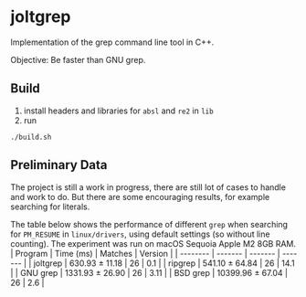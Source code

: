 # joltgrep

Implementation of the grep command line tool in C++.

Objective: Be faster than GNU grep.

## Build

1. install headers and libraries for `absl` and `re2` in `lib` 
2. run
```
./build.sh
```

## Preliminary Data

The project is still a work in progress, there are still lot of cases to handle
and work to do. But there are some encouraging results, for example
searching for literals.

The table below shows the performance of different `grep` when searching for `PM_RESUME` 
in `linux/drivers`, using default settings (so without line counting). The experiment
was run on macOS Sequoia Apple M2 8GB RAM. 
| Program | Time (ms) | Matches | Version |
| -------- | ------- | ------- |  ------- | 
| joltgrep | 630.93 ± 11.18 | 26 | 0.1 |
| ripgrep | 541.10 ± 64.84 | 26 | 14.1 |
| GNU grep | 1331.93 ± 26.90 | 26 | 3.11 |
| BSD grep | 10399.96 ± 67.04 | 26 | 2.6 |
